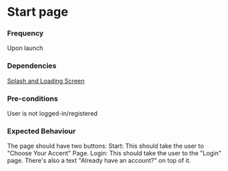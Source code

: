 # Start page



### Frequency

Upon launch

### Dependencies

[Splash and Loading Screen](SplashAndLoading.md)

### Pre-conditions

User is not logged-in/registered

### Expected Behaviour

The page should have two buttons:
Start: This should take the user to "Choose Your Accent" Page.
Login: This should take the user to the "Login" page. There's also a text "Already have an account?" on top of it.